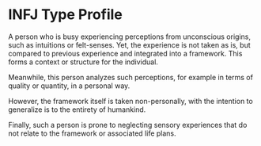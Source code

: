 # INFJ Type Profile

A person who is busy experiencing perceptions from unconscious origins, such as intuitions or felt-senses. Yet, the experience is not taken as is, but compared to previous experience and integrated into a framework. This forms a context or structure for the individual.

Meanwhile, this person analyzes such perceptions, for example in terms of quality or quantity, in a personal way.

However, the framework itself is taken non-personally, with the intention to generalize is to the entirety of humankind.

Finally, such a person is prone to neglecting sensory experiences that do not relate to the framework or associated life plans.
